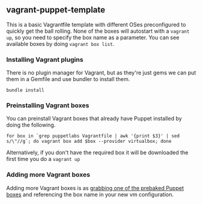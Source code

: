 ## vagrant-puppet-template

This is a basic Vagrantfile template with different OSes preconfigured to quickly get the ball rolling.  None of the boxes will autostart with a `vagrant up`, so you need to specify the box name as a parameter.  You can see available boxes by doing `vagrant box list`.

### Installing Vagrant plugins

There is no plugin manager for Vagrant, but as they're just gems we can put them in a Gemfile and use bundler to install them.

```
bundle install
```

### Preinstalling Vagrant boxes

You can preinstall Vagrant boxes that already have Puppet installed by doing the following.

```
for box in `grep puppetlabs Vagrantfile | awk '{print $3}' | sed s/\"//g`; do vagrant box add $box --provider virtualbox; done
```

Alternatively, if you don't have the required box it will be downloaded the first time you do a `vagrant up`

### Adding more Vagrant boxes

Adding more Vagrant boxes is as [grabbing one of the prebaked Puppet boxes](https://vagrantcloud.com/puppetlabs) and referencing the box name in your new vm configuration.

